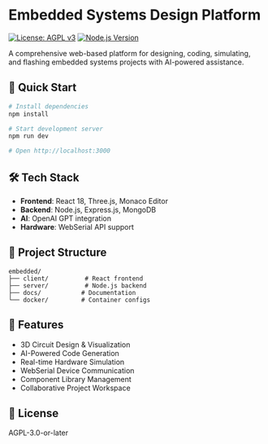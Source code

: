 # Embedded Systems Design Platform

[![License: AGPL v3](https://img.shields.io/badge/License-AGPL%20v3-blue.svg)](https://www.gnu.org/licenses/agpl-3.0)
[![Node.js Version](https://img.shields.io/badge/node-%3E%3D18.0.0-brightgreen)](https://nodejs.org/)

A comprehensive web-based platform for designing, coding, simulating, and flashing embedded systems projects with AI-powered assistance.

## 🚀 Quick Start

```bash
# Install dependencies
npm install

# Start development server
npm run dev

# Open http://localhost:3000
```

## 🛠️ Tech Stack

- **Frontend**: React 18, Three.js, Monaco Editor
- **Backend**: Node.js, Express.js, MongoDB
- **AI**: OpenAI GPT integration
- **Hardware**: WebSerial API support

## 📁 Project Structure

```
embedded/
├── client/          # React frontend
├── server/          # Node.js backend
├── docs/           # Documentation
└── docker/         # Container configs
```

## 🎯 Features

- 3D Circuit Design & Visualization
- AI-Powered Code Generation
- Real-time Hardware Simulation
- WebSerial Device Communication
- Component Library Management
- Collaborative Project Workspace

## 📄 License

AGPL-3.0-or-later